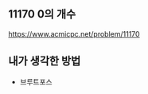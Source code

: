 ## 11170 0의 개수

<https://www.acmicpc.net/problem/11170>

## 내가 생각한 방법

<!-- ![이미지](./img.png) -->

- 브루트포스

